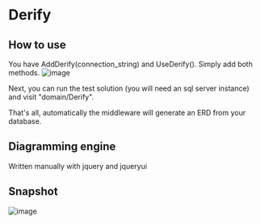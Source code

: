 # Derify

## How to use
You have AddDerify(connection_string) and UseDerify(). Simply add both methods.
![image](https://github.com/JoseSebastianGarcia/Derify/assets/94945762/25f4aa40-5026-433e-a354-a464d2e5ae0a)

Next, you can run the test solution (you will need an sql server instance) and visit "domain/Derify".

That's all, automatically the middleware will generate an ERD from your database.

## Diagramming engine
Written manually with jquery and jqueryui


## Snapshot
![image](https://github.com/JoseSebastianGarcia/Derify/assets/94945762/e11415b7-a013-4561-ab6e-5406b7784a52)

